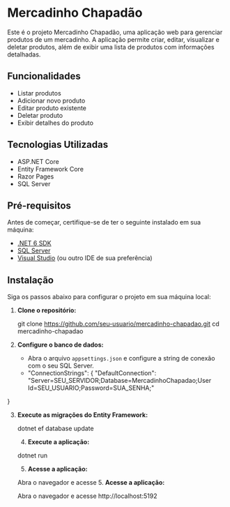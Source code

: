 # Mercadinho Chapadão

Este é o projeto Mercadinho Chapadão, uma aplicação web para gerenciar produtos de um mercadinho. A aplicação permite criar, editar, visualizar e deletar produtos, além de exibir uma lista de produtos com informações detalhadas.

## Funcionalidades

- Listar produtos
- Adicionar novo produto
- Editar produto existente
- Deletar produto
- Exibir detalhes do produto

## Tecnologias Utilizadas

- ASP.NET Core
- Entity Framework Core
- Razor Pages
- SQL Server

## Pré-requisitos

Antes de começar, certifique-se de ter o seguinte instalado em sua máquina:

- [.NET 6 SDK](https://dotnet.microsoft.com/download/dotnet/6.0)
- [SQL Server](https://www.microsoft.com/pt-br/sql-server/sql-server-downloads)
- [Visual Studio](https://visualstudio.microsoft.com/) (ou outro IDE de sua preferência)

## Instalação

Siga os passos abaixo para configurar o projeto em sua máquina local:

1. **Clone o repositório:**

   git clone https://github.com/seu-usuario/mercadinho-chapadao.git cd mercadinho-chapadao

   
2. **Configure o banco de dados:**

   - Abra o arquivo `appsettings.json` e configure a string de conexão com o seu SQL Server.
   -
      "ConnectionStrings": {
   "DefaultConnection": "Server=SEU_SERVIDOR;Database=MercadinhoChapadao;User Id=SEU_USUARIO;Password=SUA_SENHA;"

 }

 
3. **Execute as migrações do Entity Framework:**

   dotnet ef database update


   4. **Execute a aplicação:**


   dotnet run

   5. **Acesse a aplicação:**

   Abra o navegador e acesse 5. **Acesse a aplicação:**

   Abra o navegador e acesse  http://localhost:5192
   
 

     

   
   

   
